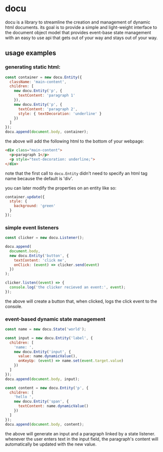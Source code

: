 # docu

docu is a library to streamline the creation and management of dynamic html documents. its goal is to provide a simple and light-weight interface to the document object model that provides event-base state management with an easy to use api that gets out of your way and stays out of your way.

## usage examples

### generating static html:

```js
const container = new docu.Entity({
  className: 'main-content',
  children: [
    new docu.Entity('p', {
      textContent: 'paragraph 1'
    }),
    new docu.Entity('p', {
      textContent: 'paragraph 2',
      style: { textDecoration: 'underline' }
    })
  ]
});
docu.append(document.body, container);
```

the above will add the following html to the bottom of your webpage:

```html
<div class="main-content">
  <p>paragraph 1</p>
  <p style="text-decoration: underline;">
</div>
```

note that the first call to `docu.Entity` didn't need to specify an html tag name because the default is 'div'.

you can later modify the properties on an entity like so:

```js
container.update({
  style: {
    background: 'green'
  }
});
```

### simple event listeners

```js
const clicker = new docu.Listener();

docu.append(
  document.body,
  new docu.Entity('button', {
    textContent: 'click me',
    onClick: (event) => clicker.send(event)
  })
);

clicker.listen((event) => {
  console.log('the clicker recieved an event:', event);
});
```

the above will create a button that, when clicked, logs the click event to the console.

### event-based dynamic state management

```js
const name = new docu.State('world');

const input = new docu.Entity('label', {
  children: [
    'name: ',
    new docu.Entity('input', {
      value: name.dynamicValue(),
      onKeyUp: (event) => name.set(event.target.value)
    })
  ]
});
docu.append(document.body, input);

const content = new docu.Entity('p', {
  children: [
    'hello ',
    new docu.Entity('span', {
      textContent: name.dynamicValue()
    })
  ]
});
docu.append(document.body, content);
```

the above will generate an input and a paragraph linked by a state listener. whenever the user enters text in the input field, the paragraph's content will automatically be updated with the new value.
